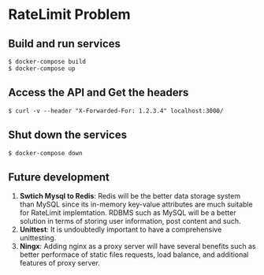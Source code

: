 # RateLimit Problem
## Build and run services
```
$ docker-compose build
$ docker-compose up
```
## Access the API and Get the headers
```
$ curl -v --header "X-Forwarded-For: 1.2.3.4" localhost:3000/
```
## Shut down the services
```
$ docker-compose down
```
## Future development
1. **Swtich Mysql to Redis**: Redis will be the better data storage system than MySQL 
since its in-memory key-value attributes are much suitable for RateLimit implemtation.
RDBMS such as MySQL will be a better solution in terms of storing user information, post content and such.
2. **Unittest**: It is undoubtedly important to have a comprehensive unittesting.
3. **Ningx**: Adding nginx as a proxy server will have several benefits such as better performace of static files requests, load balance, and additional features of proxy server.
